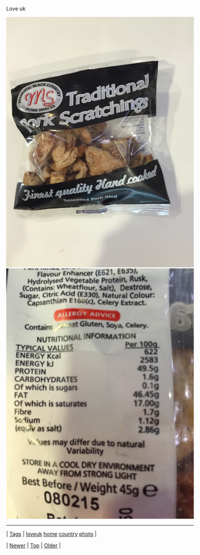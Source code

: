 <!--
title: Love uk
date: 2020-06-28T15:27:00.047Z
tags: loveuk, home, country, photo
-->


Love uk

![](103544944349-0.jpg)
![](103544944349-1.jpg)

<!--BOTTOM-POST-NAVIGATION-->
---

| [Tags](tags.md) | [loveuk](tag-loveuk.md) [home](tag-home.md) [country](tag-country.md) [photo](tag-photo.md) |

| [Newer](103484192449.md) | [Top](index.md) | [Older](103568839114.md) |